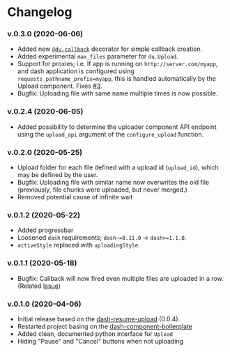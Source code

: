 # Changelog

### v.0.3.0 (2020-06-06)
- Added new [`@du.callback`](dash-uploader.md#ducallback) decorator for simple callback creation.   
- Added experimental `max_files` parameter for `du.Upload`.
- Support for proxies; i.e. If app is running on `http://server.com/myapp`, and dash application is configured using `requests_pathname_prefix=myapp`, this is handled automatically by the Upload component. Fixes [#3](https://github.com/np-8/dash-uploader/issues/3).
- Bugfix: Uploading file with same name multiple times is now possible.
### v.0.2.4 (2020-06-05)
- Added possibility to determine the uploader component API endpoint using the `upload_api` argument of the `configure_upload` function. 
  
### v.0.2.0 (2020-05-25)
- Upload folder for each file defined with a upload id (`upload_id`), which may be defined by the user.
- Bugfix: Uploading file with similar name now overwrites the old file (previously, file chunks were uploaded, but never merged.)
- Removed potential cause of infinite wait
  
### v.0.1.2 (2020-05-22)
- Added progressbar
- Loosened `dash` requirements;  `dash~=0.11.0` -> `dash>=1.1.0`.
- `activeStyle` replaced with `uploadingStyle`.
  
  
### v.0.1.1 (2020-05-18)
- Bugfix: Callback will now fired even multiple files are uploaded in a row. (Related [Issue](https://github.com/np-8/dash-uploader/issues/1))
  
### v.0.1.0 (2020-04-06)
- Initial release based on the [dash-resume-upload](https://github.com/westonkjones/dash-uploader) (0.0.4).
- Restarted project basing on the [dash-component-boilerplate](https://github.com/plotly/dash-component-boilerplate)
- Added clean, documented python interface for `Upload`
- Hiding "Pause" and "Cancel" buttons when not uploading